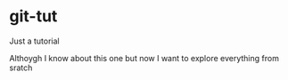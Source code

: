 # git-tut
Just a tutorial 

Althoygh I know about this one but now I want to explore everything from sratch
